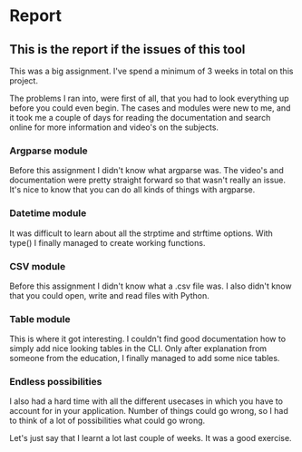 # Report

## This is the report if the issues of this tool

This was a big assignment. I've spend a minimum of 3 weeks in total on this project.

The problems I ran into, were first of all, that you had to look everything up before you could even begin.
The cases and modules were new to me, and it took me a couple of days for reading the documentation and 
search online for more information and video's on the subjects.

### Argparse module

Before this assignment I didn't know what argparse was. The video's and documentation were pretty straight forward
so that wasn't really an issue. It's nice to know that you can do all kinds of things with argparse.

### Datetime module

It was difficult to learn about all the strptime and strftime options. With type() I finally managed to
create working functions.

### CSV module
Before this assignment I didn't know what a .csv file was. I also didn't know that you could open, write and read files with Python. 

### Table module
This is where it got interesting. I couldn't find good documentation how to simply add nice looking tables in the CLI. Only after explanation from someone from the education, I finally managed to add some nice tables.

### Endless possibilities
I also had a hard time with all the different usecases in which you have to account for in your application. Number of things could go wrong, so I had to think of a lot of possibilities what could go wrong.



Let's just say that I learnt a lot last couple of weeks. It was a good exercise.
